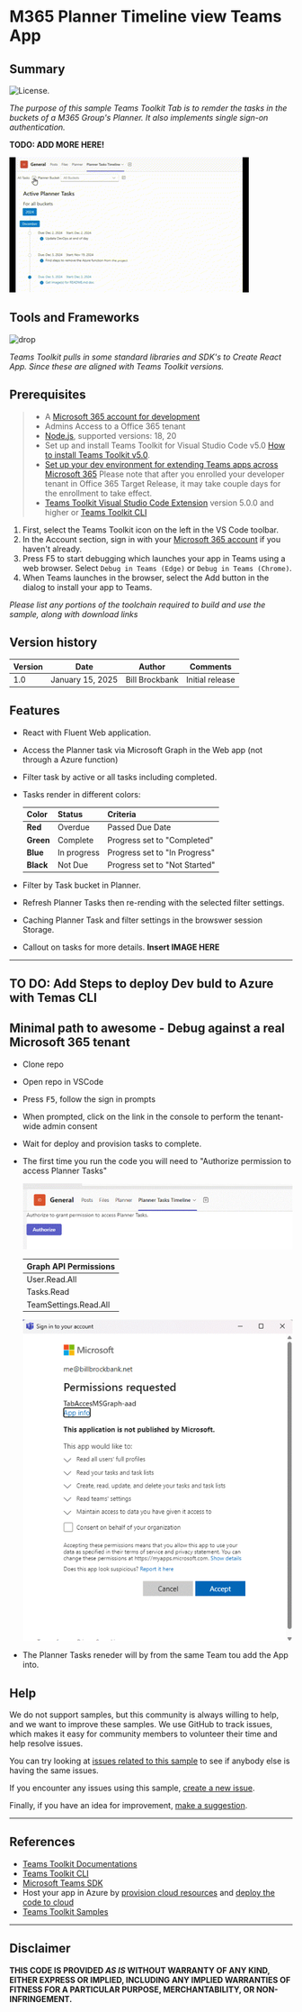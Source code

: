 # M365 Planner Timeline view Teams App

## Summary
![License.](https://img.shields.io/badge/license-MIT-green.svg)

_The purpose of this sample Teams Toolkit Tab is to remder the tasks in the buckets of a M365 Group's Planner. It also implements single sign-on authentication._

**TODO: ADD MORE HERE!**

![picture of the app in action](images/Planner-Timeline-tab.gif)

## Tools and Frameworks

![drop](https://img.shields.io/badge/Teams&nbsp;Toolkit&nbsp;for&nbsp;VS&nbsp;Code-5.10.1-blue.svg)

_Teams Toolkit pulls in some standard libraries and SDK's to Create React App. Since these are aligned with Teams Toolkit versions._

## Prerequisites
> - A [Microsoft 365 account for development](https://docs.microsoft.com/microsoftteams/platform/toolkit/accounts)
> - Admins Access to a Office 365 tenant
> - [Node.js](https://nodejs.org/), supported versions: 18, 20
> - Set up and install Teams Toolkit for Visual Studio Code v5.0 [How to install Teams Toolkit v5.0](https://learn.microsoft.com/en-us/microsoftteams/platform/toolkit/install-teams-toolkit?tabs=vscode).
> - [Set up your dev environment for extending Teams apps across Microsoft 365](https://aka.ms/teamsfx-m365-apps-prerequisites)
>   Please note that after you enrolled your developer tenant in Office 365 Target Release, it may take couple days for the enrollment to take effect.
> - [Teams Toolkit Visual Studio Code Extension](https://aka.ms/teams-toolkit) version 5.0.0 and higher or [Teams Toolkit CLI](https://aka.ms/teamsfx-toolkit-cli)

1. First, select the Teams Toolkit icon on the left in the VS Code toolbar.
2. In the Account section, sign in with your [Microsoft 365 account](https://docs.microsoft.com/microsoftteams/platform/toolkit/accounts) if you haven't already.
3. Press F5 to start debugging which launches your app in Teams using a web browser. Select `Debug in Teams (Edge)` or `Debug in Teams (Chrome)`.
4. When Teams launches in the browser, select the Add button in the dialog to install your app to Teams.

_Please list any portions of the toolchain required to build and use the sample, along with download links_

## Version history

Version|Date|Author|Comments
-------|----|----|--------
1.0|January 15, 2025|Bill Brockbank|Initial release

## Features

- React with Fluent Web application.
- Access the Planner task via Microsoft Graph in the Web app (not through a Azure function)
- Filter task by active or all tasks including completed.
- Tasks render in different colors:

    Color     | Status     | Criteria 
    ----------|------------|--------------------------------
    **Red**   | Overdue    | Passed Due Date
    **Green** | Complete   | Progress set to "Completed"
    **Blue**  | In progress| Progress set to "In Progress"
    **Black** | Not Due    | Progress set to "Not Started"

- Filter by Task bucket in Planner.
- Refresh Planner Tasks then re-rending with the selected filter settings.
- Caching Planner Task and filter settings in the browswer session Storage.
- Callout on tasks for more details. **Insert IMAGE HERE**
---

**TO DO:** Add Steps to deploy Dev buld to Azure with Temas CLI
---

## Minimal path to awesome - Debug against a real Microsoft 365 tenant

- Clone repo
- Open repo in VSCode
- Press <kbd>F5</kbd>, follow the sign in prompts
- When prompted, click on the link in the console to perform the tenant-wide admin consent
- Wait for deploy and provision tasks to complete.
- The first time you run the code you will need to "Authorize permission to access Planner Tasks" 

    ![picture of the app Authorization](images/Authorize.gif)

    | Graph API Permissions |
    | --------------------- |
    | User.Read.All         |
    | Tasks.Read            |
    | TeamSettings.Read.All |      

    ![picture of the app Authorization](images/Accept-Permissions.gif)

- The Planner Tasks reneder will by from the same Team tou add the App into.

## Help

We do not support samples, but this community is always willing to help, and we want to improve these samples. We use GitHub to track issues, which makes it easy for  community members to volunteer their time and help resolve issues.

You can try looking at [issues related to this sample](https://github.com/pnp/teams-dev-samples/issues?q=sort%3Aupdated-desc+is%3Aissue+is%3Aopen) to see if anybody else is having the same issues.

If you encounter any issues using this sample, [create a new issue](https://github.com/pnp/teams-dev-samples/issues/new).

Finally, if you have an idea for improvement, [make a suggestion](https://github.com/pnp/teams-dev-samples/issues/new).

---

## References

- [Teams Toolkit Documentations](https://docs.microsoft.com/microsoftteams/platform/toolkit/teams-toolkit-fundamentals)
- [Teams Toolkit CLI](https://aka.ms/teamsfx-toolkit-cli)
- [Microsoft Teams SDK](https://learn.microsoft.com/en-us/javascript/api/overview/msteams-client?view=msteams-client-js-latest&tabs=npm)
- Host your app in Azure by [provision cloud resources](https://learn.microsoft.com/microsoftteams/platform/toolkit/provision) and [deploy the code to cloud](https://learn.microsoft.com/microsoftteams/platform/toolkit/deploy)
- [Teams Toolkit Samples](https://github.com/OfficeDev/TeamsFx-Samples)

---

## Disclaimer

**THIS CODE IS PROVIDED *AS IS* WITHOUT WARRANTY OF ANY KIND, EITHER EXPRESS OR IMPLIED, INCLUDING ANY IMPLIED WARRANTIES OF FITNESS FOR A PARTICULAR PURPOSE, MERCHANTABILITY, OR NON-INFRINGEMENT.**

